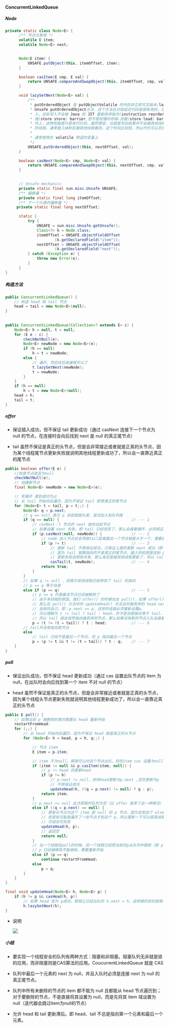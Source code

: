#### ConcurrentLinkedQueue

##### Node

```java
private static class Node<E> {
      /** 节点元素域 */
      volatile E item;
      volatile Node<E> next;

      
      Node(E item) {
          UNSAFE.putObject(this, itemOffset, item);
      }

      boolean casItem(E cmp, E val) {
          return UNSAFE.compareAndSwapObject(this, itemOffset, cmp, val);
      }

      void lazySetNext(Node<E> val) {
          /**
           * putOrderedObject 是 putObjectVolatile 的内存非立即可见版本;lazySet 是使用
  		   * Unsafe.putOrderedObject方法，这个方法在对低延迟代码是很有用的，它能够实现非堵塞的写
		   * 入，这些写入不会被 Java 的 JIT 重新排序指令(instruction reordering)，这样它使用快速的存储-存
		   * 储(store-store) barrier,而不是较慢的存储-加载(store-load) barrier,后者总是用在 volatile 的写操
		   * 作上，这种性能提升是有代价的，虽然便宜，也就是写后结果并不会被其他线程看到，甚至是自己
		   * 的线程，通常是几纳秒后被其他线程看到，这个时间比较短，所以代价可以忍受。
		   *
		   * 通常使用在 volatile 修适的变量上
           */
          UNSAFE.putOrderedObject(this, nextOffset, val);
      }

      boolean casNext(Node<E> cmp, Node<E> val) {
          return UNSAFE.compareAndSwapObject(this, nextOffset, cmp, val);
      }

    
      // Unsafe mechanics
      private static final sun.misc.Unsafe UNSAFE;
      /** 偏移量 */
      private static final long itemOffset;
      /** 下一个元素的偏移量 */
     private static final long nextOffset;

      static {
          try {
              UNSAFE = sun.misc.Unsafe.getUnsafe();
              Class<?> k = Node.class;
              itemOffset = UNSAFE.objectFieldOffset
                      (k.getDeclaredField("item"));
              nextOffset = UNSAFE.objectFieldOffset
                      (k.getDeclaredField("next"));
          } catch (Exception e) {
              throw new Error(e);
          }
      }
}
```



##### 构造方法

````java
public ConcurrentLinkedQueue() {
    // 构造 head 和 tail 节点
    head = tail = new Node<E>(null);
}
    
    
public ConcurrentLinkedQueue(Collection<? extends E> c) {
    Node<E> h = null, t = null;
    for (E e : c) {
        checkNotNull(e);
        Node<E> newNode = new Node<E>(e);
        if (h == null)
            h = t = newNode;
        else {
            // 遍历，然后往后连接就可以了
            t.lazySetNext(newNode);
            t = newNode;
        }
    }
    if (h == null)
        h = t = new Node<E>(null);
    head = h;
    tail = t;
}
````



##### offer

* 保证插入成功，但不保证 tail 更新成功（通过 casNext 连接下一个节点为 null 的节点，在连接时会向后找到 next 是 null 的真正尾节点）

* tail 虽然不保证是真正的头节点，但是会非常接近或者就是正真的头节点，因为某个线程尾节点更新失败就说明其他线程更新成功了，所以会一直靠近真正的尾节点

```java
public boolean offer(E e) {
    //检查节点是否为null
    checkNotNull(e);
    // 创建新节点
    final Node<E> newNode = new Node<E>(e);

    // 死循环 直到成功为止
    // 从 tail 开始向后遍历，因为不保证 tail 即使真正的尾节点
    for (Node<E> t = tail, p = t;;) {
        Node<E> q = p.next;
        // q == null 表示 p 目前就是队尾，尝试加入到队列尾
        if (q == null) {                                // --- 1
            // casNext：t 节点的 next 指向当前节点
            // 如果设置 next 失败，即 tail 已经改变了，那么会接着循环，必须保证这个节点被成功连接
            if (p.casNext(null, newNode)) {             // --- 2
                // node 加入节点后会导致tail距离最后一个节点相差大于一个，需要更新tail
                if (p != t)                             // --- 3
                    // 更新 tail 不用保证成功，只保证上面的更新 next 成功（即：保证连接成功，但不保证 tail 更新成功）
                    // 因为 tail 就算指向的不是真正的尾节点，插入的前提是找到 p.next == null 才会插入，所以会往后遍历
    				// 更新失败说明有并发，那么肯定是被其他线程更新了，所以 tail 还是会一直不断接近或者等于真正的尾节点
                    casTail(t, newNode);                // --- 4
                return true;
            }
        }
        // 如果 q != null ，则表示其他线程已经修改了 tail 的指向
        // p == q 等于自身
        else if (p == q)                                // --- 5
            // p == q 代表着该节点已经被删除了
            // 由于多线程的原因，我们 offer() 的时候也会 poll()，如果 offer() 的时候正好该节点已经 poll() 了，
            // 那么在 poll() 方法中的 updateHead() 方法会将被丢弃的 head.next = head，所以被丢弃节点的 next 
            // 会指向自己，即：p.next == p，这样的话就必须重新设置p。
            // 可以理解为 t != tail ? tail : head，并不是说直接去等于 tail，因为 poll() 方法中是不会更新 tail 的，
            // 所以 tail 就会依然指向被丢弃的节点，那么如果没有新的节点入队去接着更新 tail ，那就说明队列空了，那就指向 head
            p = (t != (t = tail)) ? t : head;           // --- 6
        // tail并没有指向尾节点
        else
            // tail 已经不是最后一个节点，将 p 指向最后一个节点
            p = (p != t && t != (t = tail)) ? t : q;    // --- 7
    }
}
```



##### poll

* 保证出队成功，但不保证 head 更新成功（通过 cas 设置出队节点的 item 为 null，在出队时会向后找到第一个 item 不对 null 的节点） 

* head 虽然不保证是真正的头节点，但是会非常接近或者就是正真的头节点，因为某个线程头节点更新失败就说明其他线程更新成功了，所以会一直靠近真正的头节点

```java
public E poll() {
    // 如果出现 p 被删除的情况需要从 head 重新开始
    restartFromHead:      
    for (;;) {
        // 从 head 开始向后遍历，因为不保证 head 就是真正的头节点
        for (Node<E> h = head, p = h, q;;) {

            // 节点 item
            E item = p.item;

            // item 不为null，那就可以对这个节点出队，则将item cas 设置为null
            if (item != null && p.casItem(item, null)) {                    // --- 1
                // p != head 则更新head
                if (p != h)                                                 // --- 2
                    // p.next != null，则将head更新为p.next ,否则更新为p
                    // 不用保证成功
                    updateHead(h, ((q = p.next) != null) ? q : p);          // --- 3
                return item;
            }
            // p.next == null 此次获取时队列为空（比 offer 就多了这一种情况）
            else if ((q = p.next) == null) {                                // --- 4
                // 更新头节点为这个 item 是 null 的 p 节点，因为走到这个 else if ，那么 p.item = null
                // 但是有可能是遍历了一些节点才到这个 p，所以更新一下可以提高线程再 offer 时节点的查找效率
                // 可成功可失败
                updateHead(h, p);
                // 返回空
                return null;
            }
            // 当一个线程在poll的时候，另一个线程已经把当前的p从队列中删除（即 p.next = p），
            // p 已经被移除不能继续，需要重新开始
            else if (p == q)                                                // --- 5
                continue restartFromHead;
            else
                p = q;                                                      // --- 6
        }
    }
}

final void updateHead(Node<E> h, Node<E> p) {
    if (h != p && casHead(h, p))
        // 如果 head 改为 p成功，那就让已经出队的 h.next = h，这样做的目的是做个已出队标识
        h.lazySetNext(h);
}
```

* 说明

  ![](https://img-blog.csdnimg.cn/20201015094636191.png?x-oss-process=image/watermark,type_ZmFuZ3poZW5naGVpdGk,shadow_10,text_aHR0cHM6Ly9ibG9nLmNzZG4ubmV0L3dlaXhpbl80MzkzNDYwNw==,size_16,color_FFFFFF,t_70#pic_center)


  



##### 小结

* 要实现一个线程安全的队列有两种方式：阻塞和非阻塞。阻塞队列无非就是锁的应用，而非阻塞则是CAS算法的应用。CoucurrentLinkedQueue 就是 CAS

* 队列中最后一个元素的 next 为 null，并且入队时必须是连接 next 为 null 的真正尾节点。

* 队列中所有未删除的节点的 item 都不能为 null 且都能从 head 节点遍历到；对于要删除的节点，不是直接将其设置为 null，而是先将其 item 域设置为 null（迭代器会跳过item为null的节点）

* 允许 head 和 tail 更新滞后。即 head、tail 不总是指向第一个元素和最后一个元素。

